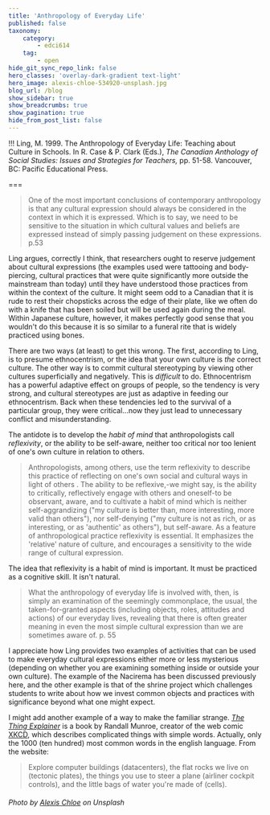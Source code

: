 ```yaml
---
title: 'Anthropology of Everyday Life'
published: false
taxonomy:
    category:
        - edci614
    tag:
        - open
hide_git_sync_repo_link: false
hero_classes: 'overlay-dark-gradient text-light'
hero_image: alexis-chloe-534920-unsplash.jpg
blog_url: /blog
show_sidebar: true
show_breadcrumbs: true
show_pagination: true
hide_from_post_list: false
---
```


!!! Ling, M. 1999. The Anthropology of Everyday Life: Teaching about Culture in Schools. In R. Case & P. Clark (Eds.), *The Canadian Anthology of Social Studies: Issues and Strategies for Teachers,* pp. 51-58. Vancouver, BC: Pacific Educational Press.




===
> One of the most important conclusions of contemporary anthropology is that any cultural expression should always be considered in the context in which it is expressed. Which is to say, we need to be sensitive to
the situation in which cultural values and beliefs are expressed instead of simply passing judgement on these
expressions. p.53

Ling argues, correctly I think, that researchers ought to reserve judgement about cultural expressions (the examples used were tattooing and body-piercing, cultural practices that were quite significantly more outside the mainstream than today) until they have understood those practices from within the context of the culture. It might seem odd to a Canadian that it is rude to rest their chopsticks across the edge of their plate, like we often do with a knife that has been soiled but will be used again during the meal. Within Japanese culture, however, it makes perfectly good sense that you wouldn't do this because it is so similar to a funeral rite that is widely practiced using bones.

There are two ways (at least) to get this wrong. The first, according to Ling, is to presume ethnocentrism, or the idea that your own culture is *the* correct culture. The other way is to commit cultural stereotyping by viewing other cultures superficially and negatively. This is *difficult* to do. Ethnocentrism has a powerful adaptive effect on groups of people, so the tendency is very strong, and cultural stereotypes are just as adaptive in feeding our ethnocentrism. Back when these tendencies led to the survival of a particular group, they were critical...now they just lead to unnecessary conflict and misunderstanding.

The antidote is to develop the *habit of mind* that anthropologists call *reflexivity*, or the ability to be self-aware, neither too critical nor too lenient of one's own culture in relation to others.

> Anthropologists, among others, use the term reflexivity to describe this practice of reflecting on one's own
social and cultural ways in light of others . The ability to be reflexive,-we might say, is the ability to critically, reflectively engage with others and oneself-to be observant, aware, and to cultivate a habit of mind which is neither self-aggrandizing ("my culture is better than, more interesting, more valid than others"), nor self-denying ("my culture is not as rich, or as interesting, or as
'authentic' as others"), but self-aware. As a feature of anthropological practice reflexivity is essential. It emphasizes the 'relative' nature of culture, and encourages a sensitivity to the wide range of cultural expression.

The idea that reflexivity is a habit of mind is important. It must be practiced as a cognitive skill. It isn't natural.

> What the anthropology of everyday life is involved with, then, is simply an examination of the seemingly
commonplace, the usual, the taken-for-granted aspects (including objects, roles, attitudes and actions) of our
everyday lives, revealing that there is often greater meaning in even the most simple cultural expression
than we are sometimes aware of. p. 55

I appreciate how Ling provides two examples of activities that can be used to make everyday cultural expressions either more or less mysterious (depending on whether you are examining something inside or outside your own culture). The example of the Nacirema has been discussed previously here, and the other example is that of the shrine project which challenges students to write about how we invest common objects and practices with significance beyond what one might expect.

I might add another example of a way to make the familiar strange. [*The Thing Explainer*](https://xkcd.com/thing-explainer/#thebook) is a book by Randall Munroe, creator of the web comic [XKCD](https://xkcd.com), which describes complicated things with simple words. Actually, only the 1000 (ten hundred) most common words in the english language. From the website:
> Explore computer buildings (datacenters), the flat rocks we live on (tectonic plates), the things you use to steer a plane (airliner cockpit controls), and the little bags of water you're made of (cells).


###### Photo by [Alexis Chloe](https://unsplash.com/photos/dD75iU5UAU4) on Unsplash
